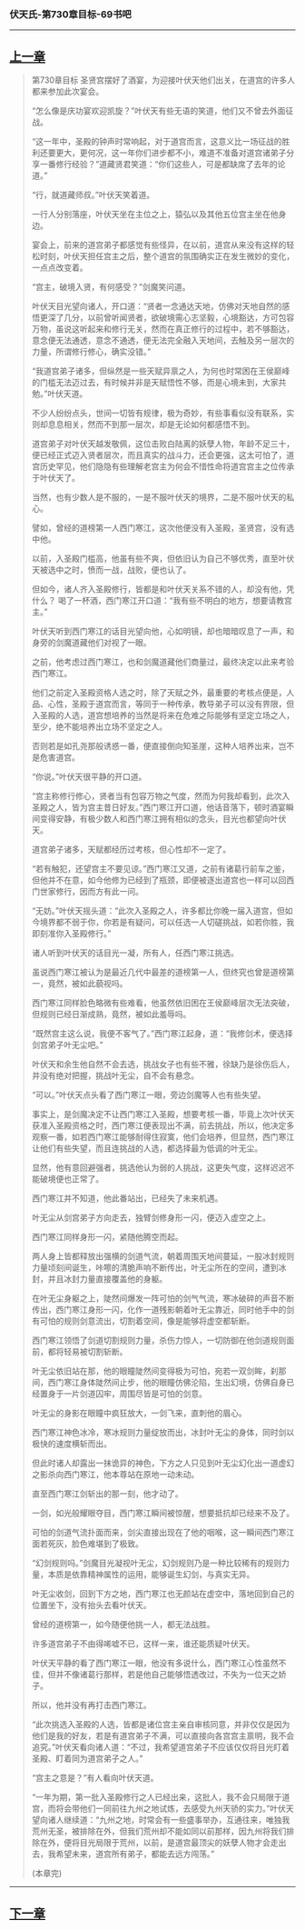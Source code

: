 ### 伏天氏-第730章目标-69书吧

--------
[上一章](./3a7c07045879b94a4fc5fce190f24c8e.md)
--------


>
>
>
>第730章目标
>圣贤宫摆好了酒宴，为迎接叶伏天他们出关，在道宫的许多人都来参加此次宴会。
>
>“怎么像是庆功宴欢迎凯旋？”叶伏天有些无语的笑道，他们又不曾去外面征战。
>
>“这一年中，圣殿的钟声时常响起，对于道宫而言，这意义比一场征战的胜利还要更大，更何况，这一年你们进步都不小，难道不准备对道宫诸弟子分享一番修行经验？”道藏贤君笑道：“你们这些人，可是都缺席了去年的论道。”
>
>“行，就道藏师叔。”叶伏天笑着道。
>
>一行人分别落座，叶伏天坐在主位之上，猿弘以及其他五位宫主坐在他身边。
>
>宴会上，前来的道宫弟子都感觉有些怪异，在以前，道宫从来没有这样的轻松时刻，叶伏天担任宫主之后，整个道宫的氛围确实正在发生微妙的变化，一点点改变着。
>
>“宫主，破境入贤，有何感受？”剑魔笑问道。
>
>叶伏天目光望向诸人，开口道：“贤者一念通达天地，仿佛对天地自然的感悟更深了几分，以前曾听闻贤者，欲破境需心志坚毅，心境豁达，方可包容万物，虽说这听起来和修行无关，然而在真正修行的过程中，若不够豁达，意念便无法通透，意念不通透，便无法完全融入天地间，去触及另一层次的力量，所谓修行修心，确实没错。”
>
>“我道宫弟子诸多，但纵然是一些天赋异禀之人，为何也时常困在王侯巅峰的门槛无法迈过去，有时候并非是天赋悟性不够，而是心境未到，大家共勉。”叶伏天道。
>
>不少人纷纷点头，世间一切皆有规律，极为奇妙，有些事看似没有联系，实则却息息相关，然而不到那一层次，却是无论如何都感悟不到。
>
>道宫弟子对叶伏天越发敬佩，这位击败白陆离的妖孽人物，年龄不足三十，便已经正式迈入贤者层次，而且真实的战斗力，还会更强，这太可怕了，道宫历史罕见，他们隐隐有些理解老宫主为何会不惜性命将道宫宫主之位传承于叶伏天了。
>
>当然，也有少数人是不服的，一是不服叶伏天的境界，二是不服叶伏天的私心。
>
>譬如，曾经的道榜第一人西门寒江，这次他便没有入圣殿，圣贤宫，没有选中他。
>
>以前，入圣殿门槛高，他虽有些不爽，但依旧认为自己不够优秀，直至叶伏天被选中之时，愤而一战，战败，便也认了。
>
>但如今，诸人齐入圣殿修行，皆都是和叶伏天关系不错的人，却没有他，凭什么？
>喝了一杯酒，西门寒江开口道：“我有些不明白的地方，想要请教宫主。”
>
>叶伏天听到西门寒江的话目光望向他，心如明镜，却也暗暗叹息了一声，和身旁的剑魔道藏他们对视了一眼。
>
>之前，他考虑过西门寒江，也和剑魔道藏他们商量过，最终决定以此来考验西门寒江。
>
>他们之前定入圣殿资格人选之时，除了天赋之外，最重要的考核点便是，人品、心性，圣殿于道宫而言，等同于一种传承，教导弟子可以没有界限，但入圣殿的人选，道宫想培养的当然是将来在危难之际能够有坚定立场之人，至少，绝不能培养出立场不坚定之人。
>
>否则若是如孔尧那般诱惑一番，便直接倒向知圣崖，这种人培养出来，岂不是危害道宫。
>
>“你说。”叶伏天很平静的开口道。
>
>“宫主称修行修心，贤者当有包容万物之气度，然而为何我却看到，此次入圣殿之人，皆为宫主昔日好友。”西门寒江开口道，他话音落下，顿时酒宴瞬间变得安静，有极少数人和西门寒江拥有相似的念头，目光也都望向叶伏天。
>
>道宫弟子诸多，天赋都经历过考核，但心性却不一定了。
>
>“若有触犯，还望宫主不要见谅。”西门寒江又道，之前有诸葛行前车之鉴，但他并不在意，如今他修为已经到了瓶颈，即便被逐出道宫也一样可以回西门世家修行，因而方有此一问。
>
>“无妨。”叶伏天摇头道：“此次入圣殿之人，许多都比你晚一届入道宫，但如今境界都不弱于你，你若是有疑问，可以任选一人切磋挑战，如若你胜，我即刻准你入圣殿修行。”
>
>诸人听到叶伏天的话目光一凝，所有人，任西门寒江挑选。
>
>虽说西门寒江被认为是最近几代中最差的道榜第一人，但终究也曾是道榜第一，竟然，被如此藐视吗。
>
>西门寒江同样脸色略微有些难看，他虽然依旧困在王侯巅峰层次无法突破，但规则已经日渐成熟，竟然，被如此羞辱吗。
>
>“既然宫主这么说，我便不客气了。”西门寒江起身，道：“我修剑术，便选择剑宫弟子叶无尘吧。”
>
>叶伏天和余生他自然不会去选，挑战女子也有些不雅，徐缺乃是徐伤后人，并没有绝对把握，挑战叶无尘，自不会有悬念。
>
>“可以。”叶伏天点头看了西门寒江一眼，旁边剑魔等人也有些失望。
>
>事实上，是剑魔决定不让西门寒江入圣殿，想要考核一番，毕竟上次叶伏天获准入圣殿资格之时，西门寒江便表现出不满，前去挑战，所以，他决定多观察一番，如若西门寒江能够耐得住寂寞，他们会培养，但显然，西门寒江让他们有些失望，而且连挑战的人选，都选择最为低调的叶无尘。
>
>显然，他有意回避强者，挑选他认为弱的人挑战，这更失气度，这样迟迟不能破境便也正常了。
>
>西门寒江并不知道，他此番站出，已经失了未来机遇。
>
>叶无尘从剑宫弟子方向走去，独臂剑修身形一闪，便迈入虚空之上。
>
>西门寒江同样身形一闪，紧随他腾空而起。
>
>两人身上皆都释放出强横的剑道气流，朝着周围天地间蔓延，一股冰封规则力量顷刻间诞生，咔嚓的清脆声响不断传出，叶无尘所在的空间，遭到冰封，并且冰封力量直接覆盖他的身躯。
>
>在叶无尘身躯之上，陡然间爆发一阵可怕的剑气气流，寒冰破碎的声音不断传出，西门寒江身形一闪，化作一道残影朝着叶无尘靠近，同时他手中的剑有可怕的规则剑意流出，切割着空间，像是能够将虚空都斩断。
>
>西门寒江领悟了剑道切割规则力量，杀伤力惊人，一切防御在他剑道规则面前，都将轻易被切割斩断。
>
>叶无尘依旧站在那，他的眼瞳陡然间变得极为可怕，宛若一双剑眸，刹那间，西门寒江身体陡然间止步，他的眼瞳仿佛沦陷，生出幻境，仿佛自身已经置身于一片剑道囚牢，周围尽皆是可怕的剑意。
>
>叶无尘的身影在眼瞳中疯狂放大，一剑飞来，直刺他的眉心。
>
>西门寒江神色冰冷，寒冰规则力量绽放而出，冰封叶无尘的身体，同时剑以极快的速度横斩而出。
>
>但此时诸人却露出一抹诡异的神色，下方之人只见到叶无尘幻化出一道虚幻之影杀向西门寒江，他本尊站在原地一动未动。
>
>直至西门寒江剑斩出的那一刻，他才动了。
>
>一剑，如光般耀眼夺目，西门寒江瞬间被惊醒，想要抵抗却已经来不及了。
>
>可怕的剑道气流扑面而来，剑尖直接出现在了他的咽喉，这一瞬间西门寒江面若死灰，脸色难堪到了极致。
>
>“幻剑规则吗。”剑魔目光凝视叶无尘，幻剑规则乃是一种比较稀有的规则力量，本质是依靠精神属性的运用，能够诞生幻剑，与真实无异。
>
>叶无尘收剑，回到下方之地，西门寒江也无颜站在虚空中，落地回到自己的位置坐下，没有抬头去看叶伏天。
>
>曾经的道榜第一，如今随便他挑一人，都无法战胜。
>
>许多道宫弟子不由得唏嘘不已，这样一来，谁还能质疑叶伏天。
>
>叶伏天平静的看了西门寒江一眼，他没有多说什么，西门寒江心性虽然不佳，但并不像诸葛行那样，若是他自己能够悟透改过，不失为一位天之娇子。
>
>所以，他并没有再打击西门寒江。
>
>“此次挑选入圣殿的人选，皆都是诸位宫主亲自审核同意，并非仅仅是因为他们是我的好友，若是有道宫弟子不满，可以直接向各宫宫主禀明，我不会追究。”叶伏天看向诸人道：“不过，我希望道宫弟子不应该仅仅将目光盯着圣殿、盯着同为道宫弟子之人。”
>
>“宫主之意是？”有人看向叶伏天道。
>
>“一年为期，第一批入圣殿修行之人已经出来，这批人，我不会只局限于道宫，而将会带他们一同前往九州之地试炼，去感受九州天骄的实力。”叶伏天望向诸人继续道：“九州之地，时常会有一些盛事举办，互通往来，唯独我荒州无圣，被排除在外，但我们荒州却不能如同以前那样，因九州将我们排除在外，便将目光局限于荒州，以前，是道宫最顶尖的妖孽人物才会走出去，我希望未来，道宫所有弟子，都能去远方闯荡。”
>
>(本章完)
>
>

--------
[下一章](./022359f1b5e47fd24109b3d4423e2423.md)
--------
